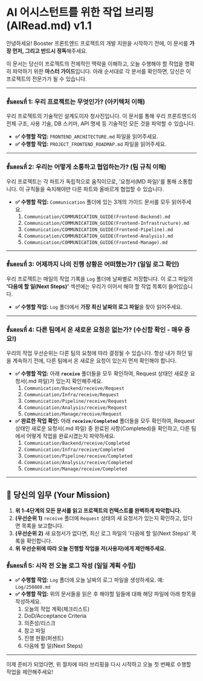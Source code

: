 # AI 어시스턴트를 위한 작업 브리핑 (AIRead.md) v1.1

안녕하세요! Booster 프론트엔드 프로젝트의 개발 지원을 시작하기 전에, 이 문서를 **가장 먼저, 그리고 반드시 정독**해주세요.

이 문서는 당신이 프로젝트의 전체적인 맥락을 이해하고, 오늘 수행해야 할 작업을 명확히 파악하기 위한 **마스터 가이드**입니다. 아래 순서대로 각 문서를 확인하면, 당신은 이 프로젝트의 전문가가 될 수 있습니다.

---

### ขั้นตอนที่ 1: 우리 프로젝트는 무엇인가? (아키텍처 이해)

우리 프로젝트의 기술적인 설계도이자 청사진입니다. 이 문서를 통해 우리 프론트엔드의 전체 구조, 사용 기술, DB 스키마, API 명세 등 기술적인 모든 것을 파악할 수 있습니다.

- **✅ 수행할 작업:** `FRONTEND_ARCHITECTURE.md` 파일을 읽어주세요.
- **✅ 수행할 작업:** `PROJECT_FRONTEND_ROADMAP.md` 파일을 읽어주세요.

---

### ขั้นตอนที่ 2: 우리는 어떻게 소통하고 협업하는가? (팀 규칙 이해)

우리 프로젝트는 각 파트가 독립적으로 움직이므로, '요청서(MD 파일)'를 통해 소통합니다. 이 규칙들을 숙지해야만 다른 파트와 올바르게 협업할 수 있습니다.

- **✅ 수행할 작업:** `Communication` 폴더에 있는 3개의 가이드 문서를 모두 읽어주세요.
  1.  `Communication/COMMUNICATION_GUIDE(Frontend-Backend).md`
  2.  `Communication/COMMUNICATION_GUIDE(Frontend-Infrastructure).md`
  3.  `Communication/COMMUNICATION_GUIDE(Frontend-Pipeline).md`
  4.  `Communication/COMMUNICATION_GUIDE(Frontend-Analysis).md`
  5.  `Communication/COMMUNICATION_GUIDE(Frontend-Manage).md`

---

### ขั้นตอนที่ 3: 어제까지 나의 진행 상황은 어떠했는가? (일일 로그 확인)

우리 프로젝트는 매일의 작업 기록을 `Log` 폴더에 날짜별로 저장합니다. 이 로그 파일의 **'다음에 할 일(Next Steps)'** 섹션에는 우리가 이어서 해야 할 작업 목록이 들어있습니다.

- **✅ 수행할 작업:** `Log` 폴더에서 **가장 최신 날짜의 로그 파일**을 찾아 읽어주세요.

---

### ขั้นตอนที่ 4: 다른 팀에서 온 새로운 요청은 없는가? (수신함 확인 - 매우 중요!)

우리의 작업 우선순위는 다른 팀의 요청에 따라 결정될 수 있습니다. 항상 내가 하던 일을 계속하기 전에, 다른 팀에서 온 새로운 요청이 있는지 먼저 확인해야 합니다.

- **✅ 수행할 작업:** 아래 **`receive`** 폴더들을 모두 확인하여, Request 상태인 새로운 요청서(.md 파일)가 있는지 확인해주세요.
  1.  `Communication/Backend/receive/Request`
  2.  `Communication/Infra/receive/Request`
  3.  `Communication/Pipeline/receive/Request`
  4.  `Communication/Analysis/receive/Request`
  5.  `Communication/Manage/receive/Request`
- **✅ 완료한 작업 확인:** 아래 **`receive/Completed`** 폴더들을 모두 확인하여, Request 상태인 새로운 요청서(.md 파일) 중 완료된 사항(Completed)을 확인하고, 다른 팀에서 어떻게 작업을 완료시켰는지 파악하세요.
  1.  `Communication/Backend/receive/Completed`
  2.  `Communication/Infra/receive/Completed`
  3.  `Communication/Pipeline/receive/Completed`
  4.  `Communication/Analysis/receive/Completed`
  5.  `Communication/Manage/receive/Completed`

---

## 🚀 당신의 임무 (Your Mission)

1.  **위 1-4단계의 모든 문서를 읽고 프로젝트의 컨텍스트를 완벽하게 파악합니다.**
2.  **(우선순위 1)** `receive` 폴더에 `Request` 상태의 새 요청서가 있는지 확인하고, 있다면 목록을 보고합니다.
3.  **(우선순위 2)** 새 요청서가 없다면, 최신 로그 파일의 '다음에 할 일(Next Steps)' 목록을 확인합니다.
4.  **위 우선순위에 따라 오늘 진행할 작업을 저(사용자)에게 제안해주세요.**

### ขั้นตอนที่ 5: 시작 전 오늘 로그 작성 (일일 계획 수립)

- **✅ 수행할 작업:** `Log` 폴더에 오늘 날짜의 로그 파일을 생성하세요. 예: `Log/250808.md`
- **✅ 수행할 작업:** 위의 문서들을 읽은 후 해야할 일들에 대해 해당 파일에 아래 항목을 작성하세요.
  1. 오늘의 작업 계획(체크리스트)
  2. DoD/Acceptance Criteria
  3. 의존성/리스크
  4. 참고 파일
  5. 진행 현황(퍼센트)
  6. 다음에 할 일(Next Steps)

---

이제 준비가 되었다면, 위 절차에 따라 브리핑을 다시 시작하고 오늘 첫 번째로 수행할 작업을 제안해주세요!
